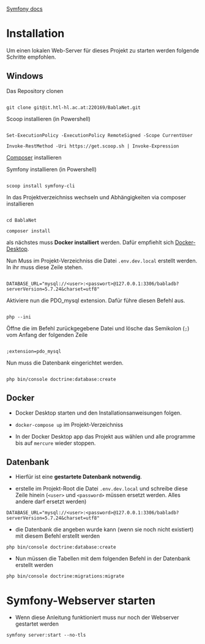 
[Symfony docs](https://symfony.com/doc/current/index.html)
# Installation

Um einen lokalen Web-Server für dieses Projekt zu starten werden folgende Schritte empfohlen.

## Windows

  

Das Repository clonen

  

```

git clone git@it.htl-hl.ac.at:220169/BablaNet.git

```

  

Scoop installieren (in Powershell)

```

Set-ExecutionPolicy -ExecutionPolicy RemoteSigned -Scope CurrentUser

Invoke-RestMethod -Uri https://get.scoop.sh | Invoke-Expression

```

[Composer](https://getcomposer.org/Composer-Setup.exe) installieren

  

Symfony installieren (in Powershell)

  

```

scoop install symfony-cli

```

In das Projektverzeichniss wechseln und Abhängigkeiten via composer installieren

```

cd BablaNet

composer install

```

als nächstes muss **Docker installiert** werden. Dafür empfiehlt sich [Docker-Desktop](https://docs.docker.com/desktop/setup/install/windows-install/).

  

Nun Muss im Projekt-Verzeichniss die Datei `.env.dev.local` erstellt werden. In ihr muss diese Zeile stehen.

```

DATABASE_URL="mysql://<user>:<passwort>@127.0.0.1:3306/babladb?serverVersion=5.7.24&charset=utf8"

```

  

Aktiviere nun die PDO_mysql extension. Dafür führe diesen Befehl aus.

```

php --ini

```

  
  

Öffne die im Befehl zurückgegebene Datei und lösche das Semikolon (`;`) vom Anfang der folgenden Zeile

  

```

;extension=pdo_mysql

```

  

Nun muss die Datenbank eingerichtet werden.

```

php bin/console doctrine:database:create

```

  

## Docker

* Docker Desktop starten und den Installationsanweisungen folgen.

* `docker-compose up` im Projekt-Verzeichniss

* In der Docker Desktop app das Projekt aus wählen und alle programme bis auf `mercure` wieder stoppen.

## Datenbank

* Hierfür ist eine **gestartete Datenbank notwendig**.

* erstelle im Projekt-Root die Datei `.env.dev.local` und schreibe diese Zeile hinein (`<user>` und `<password>` müssen ersetzt werden. Alles andere darf ersetzt werden)

```
DATABASE_URL="mysql://<user>:<password>@127.0.0.1:3306/babladb?serverVersion=5.7.24&charset=utf8"
```

* die Datenbank die angeben wurde kann (wenn sie noch nicht existiert) mit diesem Befehl erstellt werden

```
php bin/console doctrine:database:create
```

* Nun müssen die Tabellen mit dem folgenden Befehl in der Datenbank erstellt werden

```
php bin/console doctrine:migrations:migrate
```

# Symfony-Webserver starten

* Wenn diese Anleitung funktioniert muss nur noch der Webserver gestartet werden

```
symfony server:start --no-tls
```